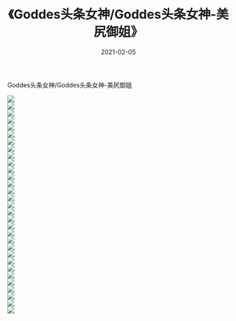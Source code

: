 ﻿---
layout: post
title:  《Goddes头条女神/Goddes头条女神-美尻御姐》
date:   2021-02-05
img: http://pic.660000.xyz/1:/网络美图/2021/Goddes头条女神/Goddes头条女神-美尻御姐/000.jpg
categories: [美女, 清纯, 唯美]
---

Goddes头条女神/Goddes头条女神-美尻御姐

 ![](http://pic.660000.xyz/1:/网络美图/2021/Goddes头条女神/Goddes头条女神-美尻御姐/001.jpg) <br>![](http://pic.660000.xyz/1:/网络美图/2021/Goddes头条女神/Goddes头条女神-美尻御姐/002.jpg) <br>![](http://pic.660000.xyz/1:/网络美图/2021/Goddes头条女神/Goddes头条女神-美尻御姐/003.jpg) <br>![](http://pic.660000.xyz/1:/网络美图/2021/Goddes头条女神/Goddes头条女神-美尻御姐/004.jpg) <br>![](http://pic.660000.xyz/1:/网络美图/2021/Goddes头条女神/Goddes头条女神-美尻御姐/005.jpg) <br>![](http://pic.660000.xyz/1:/网络美图/2021/Goddes头条女神/Goddes头条女神-美尻御姐/006.jpg) <br>![](http://pic.660000.xyz/1:/网络美图/2021/Goddes头条女神/Goddes头条女神-美尻御姐/007.jpg) <br>![](http://pic.660000.xyz/1:/网络美图/2021/Goddes头条女神/Goddes头条女神-美尻御姐/008.jpg) <br>![](http://pic.660000.xyz/1:/网络美图/2021/Goddes头条女神/Goddes头条女神-美尻御姐/009.jpg) <br>![](http://pic.660000.xyz/1:/网络美图/2021/Goddes头条女神/Goddes头条女神-美尻御姐/010.jpg) <br>![](http://pic.660000.xyz/1:/网络美图/2021/Goddes头条女神/Goddes头条女神-美尻御姐/011.jpg) <br>![](http://pic.660000.xyz/1:/网络美图/2021/Goddes头条女神/Goddes头条女神-美尻御姐/012.jpg) <br>![](http://pic.660000.xyz/1:/网络美图/2021/Goddes头条女神/Goddes头条女神-美尻御姐/013.jpg) <br>![](http://pic.660000.xyz/1:/网络美图/2021/Goddes头条女神/Goddes头条女神-美尻御姐/014.jpg) <br>![](http://pic.660000.xyz/1:/网络美图/2021/Goddes头条女神/Goddes头条女神-美尻御姐/015.jpg) <br>![](http://pic.660000.xyz/1:/网络美图/2021/Goddes头条女神/Goddes头条女神-美尻御姐/016.jpg) <br>![](http://pic.660000.xyz/1:/网络美图/2021/Goddes头条女神/Goddes头条女神-美尻御姐/017.jpg) <br>![](http://pic.660000.xyz/1:/网络美图/2021/Goddes头条女神/Goddes头条女神-美尻御姐/018.jpg) <br>![](http://pic.660000.xyz/1:/网络美图/2021/Goddes头条女神/Goddes头条女神-美尻御姐/019.jpg) <br>![](http://pic.660000.xyz/1:/网络美图/2021/Goddes头条女神/Goddes头条女神-美尻御姐/020.jpg) <br>![](http://pic.660000.xyz/1:/网络美图/2021/Goddes头条女神/Goddes头条女神-美尻御姐/021.jpg) <br>![](http://pic.660000.xyz/1:/网络美图/2021/Goddes头条女神/Goddes头条女神-美尻御姐/022.jpg) <br>![](http://pic.660000.xyz/1:/网络美图/2021/Goddes头条女神/Goddes头条女神-美尻御姐/023.jpg) <br>![](http://pic.660000.xyz/1:/网络美图/2021/Goddes头条女神/Goddes头条女神-美尻御姐/024.jpg) <br>![](http://pic.660000.xyz/1:/网络美图/2021/Goddes头条女神/Goddes头条女神-美尻御姐/025.jpg) <br>![](http://pic.660000.xyz/1:/网络美图/2021/Goddes头条女神/Goddes头条女神-美尻御姐/026.jpg) <br>![](http://pic.660000.xyz/1:/网络美图/2021/Goddes头条女神/Goddes头条女神-美尻御姐/027.jpg) <br>![](http://pic.660000.xyz/1:/网络美图/2021/Goddes头条女神/Goddes头条女神-美尻御姐/028.jpg) <br>![](http://pic.660000.xyz/1:/网络美图/2021/Goddes头条女神/Goddes头条女神-美尻御姐/029.jpg) <br>![](http://pic.660000.xyz/1:/网络美图/2021/Goddes头条女神/Goddes头条女神-美尻御姐/030.jpg) <br>![](http://pic.660000.xyz/1:/网络美图/2021/Goddes头条女神/Goddes头条女神-美尻御姐/031.jpg) <br>